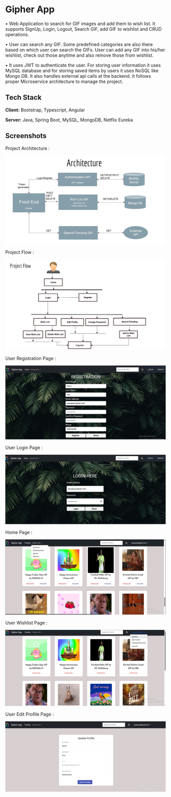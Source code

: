 
# Gipher App


• Web Application to search for GIF images
and add them to wish list. It supports SignUp,
Login, Logout, Search GIF, add GIF to wishlist
and CRUD operations.

• User can search any GIF. Some predefined categories are also there based on which user can search the GIFs. User can add any GIF into his/her wishlist, check out those anytime and also remove those from wishlist.

• It uses JWT to authenticate the user. For storing user information it uses MySQL database and for storing saved items by users it uses NoSQL like Mongo DB. It also handles external api calls at the backend. It follows proper Microservice architecture to manage the project.


## Tech Stack

**Client:** Bootstrap, Typescript, Angular

**Server:** Java, Spring Boot, MySQL, MongoDB, Netflix Eureka


## Screenshots
Project Architecture : 

![App Screenshot](Screenshots/architecture.jpg)

Project Flow : 

![App Screenshot](Screenshots/project_flow.jpg)

User Registration Page : 

![App Screenshot](Screenshots/signup.jpg)

User Login Page : 

![App Screenshot](Screenshots/login.jpg)

Home Page : 

![App Screenshot](Screenshots/home.jpg)

User Wishlist Page : 

![App Screenshot](Screenshots/wishlist.jpg)

User Edit Profile Page : 

![App Screenshot](Screenshots/edit_profile.jpg)

